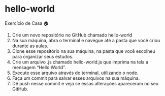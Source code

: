 # hello-world
Exercício de Casa :house:

1. Crie um novo repositório no GitHub chamado hello-world
2. Na sua máquina, abra o terminal e navegue até a pasta que você criou durante as aulas.
3. Clone esse repositório na sua máquina, na pasta que você escolheu para organizar seus estudos.
4. Crie um arquivo .js chamado hello-world.js que imprima na tela a mensagem “Hello World”.
5. Execute esse arquivo através do terminal, utilizando o node.
6. Faça um commit para salvar esses arquivos na sua máquina.
7. Dê push nesse commit e veja se essas alterações apareceram no seu GitHub.
